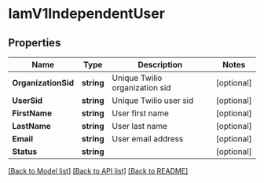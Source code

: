 # IamV1IndependentUser

## Properties

Name | Type | Description | Notes
------------ | ------------- | ------------- | -------------
**OrganizationSid** | **string** | Unique Twilio organization sid |[optional] 
**UserSid** | **string** | Unique Twilio user sid |[optional] 
**FirstName** | **string** | User first name |[optional] 
**LastName** | **string** | User last name |[optional] 
**Email** | **string** | User email address |[optional] 
**Status** | **string** |  |[optional] 

[[Back to Model list]](../README.md#documentation-for-models) [[Back to API list]](../README.md#documentation-for-api-endpoints) [[Back to README]](../README.md)


